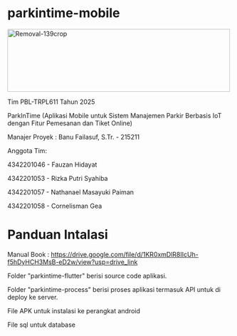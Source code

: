 # parkintime-mobile
<img width="500" height="141" alt="Removal-139crop" src="https://github.com/user-attachments/assets/6aa1f044-be98-43a0-a592-a3fb89f36cd2" />

Tim PBL-TRPL611 Tahun 2025 

ParkInTime (Aplikasi Mobile untuk Sistem Manajemen Parkir Berbasis IoT dengan Fitur Pemesanan dan Tiket Online)  

Manajer Proyek : Banu Failasuf, S.Tr. - 215211  

Anggota Tim: 

4342201046 - Fauzan Hidayat 

4342201053 - Rizka Putri Syahiba 

4342201057 - Nathanael Masayuki Paiman 

4342201058 - Cornelisman Gea 

# Panduan Intalasi

Manual Book : https://drive.google.com/file/d/1KR0xmDlR8IIcUh-f5hDyHCH3MsB-eD2w/view?usp=drive_link

Folder "parkintime-flutter" berisi source code aplikasi.

Folder "parkintime-process" berisi proses aplikasi termasuk API untuk di deploy ke server.

File APK untuk instalasi ke perangkat android

File sql untuk database
